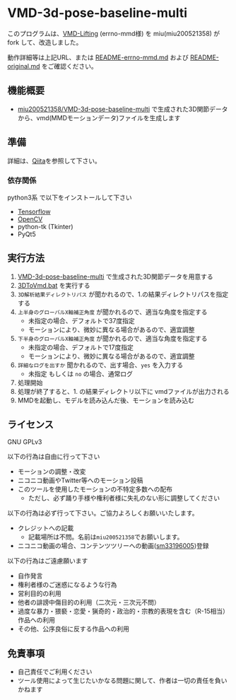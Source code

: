 # VMD-3d-pose-baseline-multi

このプログラムは、[VMD-Lifting](https://github.com/errno-mmd/VMD-Lifting) \(errno-mmd様\) を miu(miu200521358) がfork して、改造しました。

動作詳細等は上記URL、または [README-errno-mmd.md](README-errno-mmd.md) および [README-original.md](README-original.md) をご確認ください。

## 機能概要

- [miu200521358/VMD-3d-pose-baseline-multi](https://github.com/miu200521358/VMD-3d-pose-baseline-multi) で生成された3D関節データから、vmd(MMDモーションデータ)ファイルを生成します

## 準備

詳細は、[Qiita](https://qiita.com/miu200521358/items/d826e9d70853728abc51)を参照して下さい。

### 依存関係

python3系 で以下をインストールして下さい

- [Tensorflow](https://www.tensorflow.org/)
- [OpenCV](http://opencv.org/)
- python-tk (Tkinter)
- PyQt5

## 実行方法

1. [VMD-3d-pose-baseline-multi](https://github.com/miu200521358/VMD-3d-pose-baseline-multi) で生成された3D関節データを用意する
1. [3DToVmd.bat](3DToVmd.bat) を実行する
1. `3D解析結果ディレクトリパス` が聞かれるので、1.の結果ディレクトリパスを指定する
1. `上半身のグローバルX軸補正角度` が聞かれるので、適当な角度を指定する
    - 未指定の場合、デフォルトで37度指定
    - モーションにより、微妙に異なる場合があるので、適宜調整
1. `下半身のグローバルX軸補正角度` が聞かれるので、適当な角度を指定する
    - 未指定の場合、デフォルトで17度指定
    - モーションにより、微妙に異なる場合があるので、適宜調整    
1. `詳細なログを出すか` 聞かれるので、出す場合、`yes` を入力する
    - 未指定 もしくは `no` の場合、通常ログ
1. 処理開始
1. 処理が終了すると、1. の結果ディレクトリ以下に vmdファイルが出力される
1. MMDを起動し、モデルを読み込んだ後、モーションを読み込む

## ライセンス
GNU GPLv3

以下の行為は自由に行って下さい

- モーションの調整・改変
- ニコニコ動画やTwitter等へのモーション投稿
- このツールを使用したモーションの不特定多数への配布
    - ただし、必ず踊り手様や権利者様に失礼のない形に調整してください

以下の行為は必ず行って下さい。ご協力よろしくお願いいたします。

- クレジットへの記載
    - 記載場所は不問。名前は`miu200521358`でお願いします。
- ニコニコ動画の場合、コンテンツツリーへの動画\([sm33196005](http://www.nicovideo.jp/watch/sm33196005)\)登録

以下の行為はご遠慮願います

- 自作発言
- 権利者様のご迷惑になるような行為
- 営利目的の利用
- 他者の誹謗中傷目的の利用（二次元・三次元不問）
- 過度な暴力・猥褻・恋愛・猟奇的・政治的・宗教的表現を含む（R-15相当）作品への利用
- その他、公序良俗に反する作品への利用

## 免責事項

- 自己責任でご利用ください
- ツール使用によって生じたいかなる問題に関して、作者は一切の責任を負いかねます
